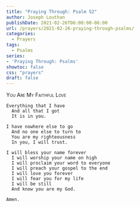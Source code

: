 ```yaml
---
title: "Praying Through: Psalm 52"
author: Joseph Louthan
publishDate: 2021-02-26T06:00:00-06:00
url: /prayers/2021-02-26-praying-through-psalms/
categories:
  - Prayers
tags:
  - Psalms
series:
- 'Praying Through: Psalms'
showtoc: false
css: "prayers"
draft: false
---
```

<div style="font-variant: small-caps;">
You Are My Faithful Love
</div>

```text
Everything that I have
  And all that I got
  It is in you.

I have nowhere else to go
  And no one else to turn to
  You are my righteousness
  In you, I will trust.

I will bless your name forever 
  I will worship your name on high
  I will proclaim your word to everyone
  I will preach your gospel to the end
  I will love you forever
  I will fear you for my life
  I will be still
  And know you are my God.

Amen.
```
